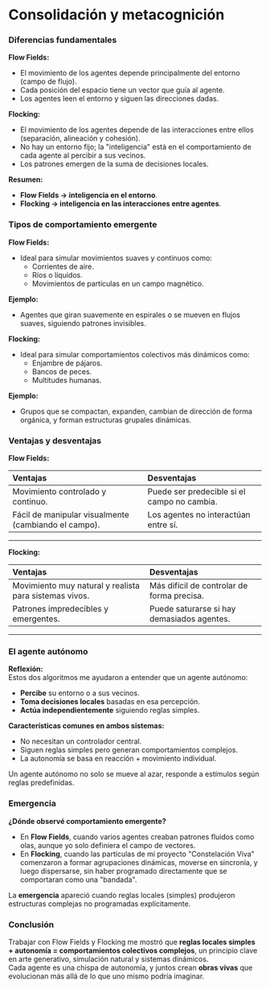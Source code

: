 # Consolidación y metacognición

### Diferencias fundamentales

**Flow Fields:**  
- El movimiento de los agentes depende principalmente del entorno (campo de flujo).
- Cada posición del espacio tiene un vector que guía al agente.
- Los agentes leen el entorno y siguen las direcciones dadas.

**Flocking:**  
- El movimiento de los agentes depende de las interacciones entre ellos (separación, alineación y cohesión).
- No hay un entorno fijo; la "inteligencia" está en el comportamiento de cada agente al percibir a sus vecinos.
- Los patrones emergen de la suma de decisiones locales.

 **Resumen:**  
- **Flow Fields → inteligencia en el entorno**.  
- **Flocking → inteligencia en las interacciones entre agentes**.


### Tipos de comportamiento emergente

**Flow Fields:**  
- Ideal para simular movimientos suaves y continuos como:
  - Corrientes de aire.
  - Ríos o líquidos.
  - Movimientos de partículas en un campo magnético.

**Ejemplo:**  
- Agentes que giran suavemente en espirales o se mueven en flujos suaves, siguiendo patrones invisibles.



**Flocking:**  
- Ideal para simular comportamientos colectivos más dinámicos como:
  - Enjambre de pájaros.
  - Bancos de peces.
  - Multitudes humanas.

**Ejemplo:**  
- Grupos que se compactan, expanden, cambian de dirección de forma orgánica, y forman estructuras grupales dinámicas.



### Ventajas y desventajas

**Flow Fields:**

| Ventajas | Desventajas |
|:---------|:------------|
| Movimiento controlado y continuo. | Puede ser predecible si el campo no cambia. |
| Fácil de manipular visualmente (cambiando el campo). | Los agentes no interactúan entre sí. |

---

**Flocking:**

| Ventajas | Desventajas |
|:---------|:------------|
| Movimiento muy natural y realista para sistemas vivos. | Más difícil de controlar de forma precisa. |
| Patrones impredecibles y emergentes. | Puede saturarse si hay demasiados agentes. |

---

### El agente autónomo

**Reflexión:**  
Estos dos algoritmos me ayudaron a entender que un agente autónomo:
- **Percibe** su entorno o a sus vecinos.
- **Toma decisiones locales** basadas en esa percepción.
- **Actúa independientemente** siguiendo reglas simples.

**Características comunes en ambos sistemas:**
- No necesitan un controlador central.
- Siguen reglas simples pero generan comportamientos complejos.
- La autonomía se basa en reacción + movimiento individual.

Un agente autónomo no solo se mueve al azar, responde a estímulos según reglas predefinidas.



### Emergencia

**¿Dónde observé comportamiento emergente?**

- En **Flow Fields**, cuando varios agentes creaban patrones fluidos como olas, aunque yo solo definiera el campo de vectores.
- En **Flocking**, cuando las partículas de mi proyecto "Constelación Viva" comenzaron a formar agrupaciones dinámicas, moverse en sincronía, y luego dispersarse, sin haber programado directamente que se comportaran como una "bandada".

La **emergencia** apareció cuando reglas locales (simples) produjeron estructuras complejas no programadas explícitamente.



### Conclusión

Trabajar con Flow Fields y Flocking me mostró que **reglas locales simples + autonomía = comportamientos colectivos complejos**, un principio clave en arte generativo, simulación natural y sistemas dinámicos.  
Cada agente es una chispa de autonomía, y juntos crean **obras vivas** que evolucionan más allá de lo que uno mismo podría imaginar.

